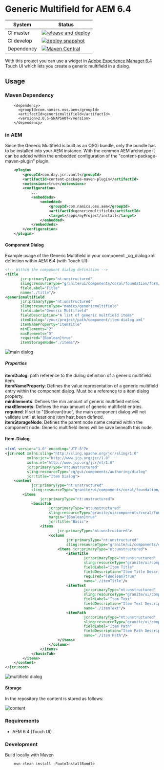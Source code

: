 # Generic Multifield for AEM 6.4

| System     | Status                                                                                                                                                                                                                                                                |
|------------|-----------------------------------------------------------------------------------------------------------------------------------------------------------------------------------------------------------------------------------------------------------------------|
| CI master  | [![release and deploy](https://github.com/merkle-open/aem-generic-multifield/actions/workflows/release-and-deploy-release.yml/badge.svg?branch=6.4%2Fmaster)](https://github.com/merkle-open/aem-generic-multifield/actions/workflows/release-and-deploy-release.yml) |
| CI develop | [![deploy snapshot](https://github.com/merkle-open/aem-generic-multifield/actions/workflows/deploy-snapshot.yml/badge.svg?branch=6.4%2Fdevelop)](https://github.com/merkle-open/aem-generic-multifield/actions/workflows/deploy-snapshot.yml)                         |
| Dependency | [![Maven Central](https://maven-badges.herokuapp.com/maven-central/com.namics.oss.aem/genericmultifield/badge.svg?version=2.0.4)](https://search.maven.org/artifact/com.namics.oss.aem/genericmultifield/2.0.4/bundle)                                                |

With this project you can use a widget in [Adobe Experience Manager 6.4](https://helpx.adobe.com/experience-manager/6-4/release-notes.html) Touch UI which lets you create a generic multifield in a dialog.

## Usage

### Maven Dependency
```
    <dependency>
      <groupId>com.namics.oss.aem</groupId>
      <artifactId>genericmultifield</artifactId>
      <version>2.0.5-SNAPSHOT</version>
    </dependency>
```

### in AEM
Since the Generic Multifield is built as an OSGi bundle, only the bundle has to be installed into your AEM instance. 
With the common AEM archetype it can be added within the embedded configuration of the "content-package-maven-plugin" plugin.
```xml
    <plugin>
        <groupId>com.day.jcr.vault</groupId>
        <artifactId>content-package-maven-plugin</artifactId>
        <extensions>true</extensions>
        <configuration>
            ...
            <embeddeds>
                <embedded>
                    <groupId>com.namics.oss.aem</groupId>
                    <artifactId>genericmultifield</artifactId>
                    <target>/apps/myProject/install</target>
                </embedded>
            </embeddeds>
        </configuration>
    </plugin>
```

 
#### Component Dialog
Example usage of the Generic Multifield in your component _cq_dialog.xml definition within AEM 6.4 (with Touch UI):
```xml
<!-- Within the component dialog definition -->
<title
       jcr:primaryType="nt:unstructured"
       sling:resourceType="granite/ui/components/coral/foundation/form/textfield"
       fieldLabel="Title"
       name="./title"/>
<genericmultifield
       jcr:primaryType="nt:unstructured"
       sling:resourceType="namics/genericmultifield"
       fieldLabel="Generic Multifield"
       fieldDescription="A list of generic multfield items"
       itemDialog="/your/project/path/component/item-dialog.xml"
       itemNameProperty="itemTitle"
       minElements="2"
       maxElements="5"
       required="{Boolean}true"
       itemStorageNode="./items"/>
```

![main dialog](docs/main.png)

##### Properties
**itemDialog**: path reference to the dialog definition of a generic multifield item.<br />
**itemNameProperty**: Defines the value representation of a generic multifield entry within the component dialog. Must be a reference to a item dialog property.<br />
**minElements**: Defines the min amount of generic multifield entries.<br />
**maxElements**: Defines the max amount of generic multifield entries.<br />
**required**: If set to "{Boolean}true", the main component dialog will not validate until at least one item hast been defined.<br />
**itemStorageNode**: Defines the parent node name created within the component node. Generic multifield items will be save beneath this node.<br />

#### Item-Dialog
```xml
<?xml version="1.0" encoding="UTF-8"?>
<jcr:root xmlns:sling="http://sling.apache.org/jcr/sling/1.0"
          xmlns:jcr="http://www.jcp.org/jcr/1.0"
          xmlns:nt="http://www.jcp.org/jcr/nt/1.0"
          jcr:primaryType="nt:unstructured"
          sling:resourceType="cq/gui/components/authoring/dialog"
          jcr:title="Item Dialog">
    <content
            jcr:primaryType="nt:unstructured"
            sling:resourceType="granite/ui/components/coral/foundation/tabs">
        <items
                jcr:primaryType="nt:unstructured">
            <basicTab
                    jcr:primaryType="nt:unstructured"
                    sling:resourceType="granite/ui/components/coral/foundation/fixedcolumns"
                    margin="{Boolean}true"
                    jcr:title="Basic">
                <items
                        jcr:primaryType="nt:unstructured">
                    <column
                            jcr:primaryType="nt:unstructured"
                            sling:resourceType="granite/ui/components/coral/foundation/container">
                        <items jcr:primaryType="nt:unstructured">
                            <itemTitle
                                    jcr:primaryType="nt:unstructured"
                                    sling:resourceType="granite/ui/components/coral/foundation/form/textfield"
                                    fieldLabel="Item Title"
                                    fieldDescription="Item Title Description"
                                    required="{Boolean}true"
                                    name="./itemTitle"/>
                            <itemText
                                    jcr:primaryType="nt:unstructured"
                                    sling:resourceType="granite/ui/components/coral/foundation/form/textarea"
                                    fieldLabel="Item Text"
                                    fieldDescription="Item Text Description"
                                    name="./itemText"/>
                            <itemPath
                                    jcr:primaryType="nt:unstructured"
                                    sling:resourceType="granite/ui/components/coral/foundation/form/pathbrowser"
                                    fieldLabel="Item Path"
                                    fieldDescription="Item Path Description"
                                    name="./item Path"/>
                        </items>
                    </column>
                </items>
            </basicTab>
        </items>
    </content>
</jcr:root>
``` 

![multifield dialog](docs/item.png)

#### Storage
In the repository the content is stored as follows:

![content](docs/repo.png)


### Requirements
* AEM 6.4 (Touch UI)

### Development
Build locally with Maven
```
    mvn clean install -PautoInstallBundle
``` 
